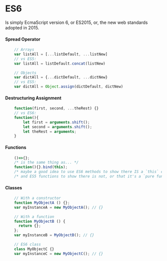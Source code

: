# ES6     
Is simply EcmaScript version 6, or ES2015, or, the new web standards adopted in 2015.     
     
#### Spread Operator     
```javascript     
    // Arrays     
    var listAll = [...listDefault, ...listNew]     
    // vs ES5:     
    var listAll = listDefault.concat(listNew)     
     
    // Objects     
    var dictAll = {...dictDefault, ...dictNew}     
    // vs ES5:     
    var dictAll = Object.assign(dictDefault, dictNew)     
```     
     
#### Destructuring Assignment     
```javascript     
    function(first, second, ...theRest) {}     
    // vs ES6:     
    function(){     
        let first = arguments.shift();     
        let second = arguments.shift();     
        let theRest = arguments;     
    }     
```     
     
#### Functions     
```javascript     
    ()=>{};     
    /* is the same thing as... */     
    function(){}.bind(this);     
    /* maybe a good idea to use ES6 methods to show there IS a `this` context, */     
    /* and ES5 functions to show there is not, or that it's a `pure function` */     
```     
     
#### Classes     
```javascript     
    // With a constructor     
    function MyObjectA () {};     
    var myInstanceA = new MyObjectA(); // {}     
     
    // With a function     
    function MyObjectB () {     
      return {};     
    };     
    var myInstanceB = MyObjectB(); // {}     
     
    // ES6 class     
    class MyObjectC {}     
    var myInstanceC = new MyObjectC(); // {}     
```     
     
